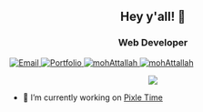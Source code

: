 <h2 align="Center">Hey y'all! 👋</h2>
<h3 align="Center"> Web Developer </h3>





<p align="center" style="display: inline; margin: 0;">

   <a href="mohammad.attallah1@outlook.com" target="blank">
    <img src="https://img.shields.io/badge/mohammad.attallah1@outlook.com-Contact%20Me-white?style=for-the-badge" alt="Email" />
    
  </a>
  
 <a href="https://www.yourwebsite.com" target="blank">
    <img src="https://img.shields.io/badge/Portfolio-Visit-blue?style=for-the-badge" alt="Portfolio" />
  </a>
  
  <a href="https://twitter.com/MohammadAttal13" target="blank">
    <img src="https://img.shields.io/twitter/follow/mohAttallah?logo=twitter&style=for-the-badge" alt="mohAttallah" />
  </a>
  <a href="https://www.linkedin.com/in/mohammad-mohmoud-attallah/" target="blank">
    <img src="https://img.shields.io/twitter/follow/mohAttallah?logo=linkedin&style=for-the-badge" alt="mohAttallah" />
  </a>

</p>



<p align="left">
<p align="center">
<img src="https://awesome-github-stats.azurewebsites.net/user-stats/mohAttallah?cardType=github&theme=dark&preferLogin=true">
</p>

- 🔭 I’m currently working on [Pixle Time](https://github.com/PhotographyPlatform/back-end)


</p>

